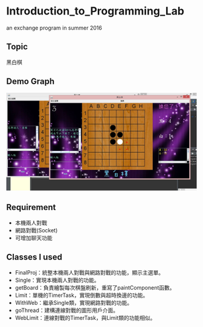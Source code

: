 # Introduction_to_Programming_Lab
an exchange program in summer 2016

## Topic
黑白棋

## Demo Graph
![](demo.png)

## Requirement
* 本機兩人對戰
* 網路對戰(Socket)
* 可增加聊天功能

## Classes I used
* FinalProj：統整本機兩人對戰與網路對戰的功能，顯示主選單。
* Single：實現本機兩人對戰的功能。
* getBoard：負責繪製每次棋盤刷新，重寫了paintComponent函數。
* Limit：單機的TimerTask，實現倒數與超時換邊的功能。
* WithWeb：繼承Single類，實現網路對戰的功能。
* goThread：建構連線對戰的圖形用戶介面。
* WebLimit：連線對戰的TimerTask，與Limit類的功能相似。

